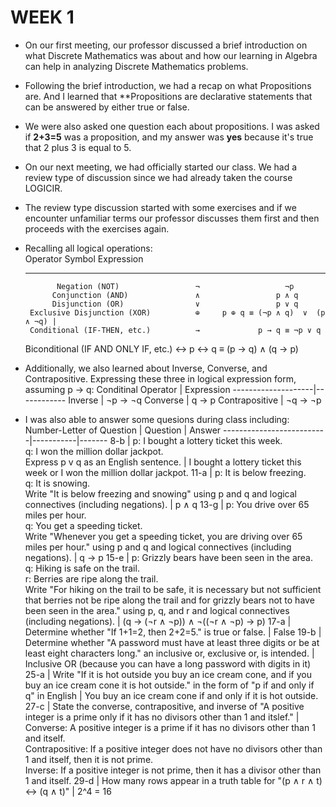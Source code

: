 # WEEK 1
- On our first meeting, our professor discussed a brief introduction on what Discrete Mathematics was about and how our learning in Algebra can help in analyzing Discrete Mathematics problems.
- Following the brief introduction, we had a recap on what Propositions are. And I learned that **Propositions are declarative statements that can be answered by either true or false.
- We were also asked one question each about propositions. I was asked if **2+3=5** was a proposition, and my answer was **yes** because it's true that 2 plus 3 is equal to 5.

- On our next meeting, we had officially started our class. We had a review type of discussion since we had already taken the course LOGICIR.
- The review type discussion started with some exercises and if we encounter unfamiliar terms our professor discusses them first and then proceeds with the exercises again.
- Recalling all logical operations:<br/>
                Operator                 Symbol             Expression          
  ------------------------------------   ------   ------------------------------- 
             Negation (NOT)                 ¬                   ¬p              
            Conjunction (AND)               ∧                 p ∧ q             
            Disjunction (OR)                ∨                 p ∨ q             
       Exclusive Disjunction (XOR)          ⊕     p ⊕ q ≡ (¬p ∧ q)  ∨  (p ∧ ¬q) |
       Conditional (IF-THEN, etc.)          →             p → q ≡ ¬p ∨ q        
  Biconditional (IF AND ONLY IF, etc.)      ↔       p ↔ q ≡ (p → q) ∧ (q → p)   
- Additionally, we also learned about Inverse, Converse, and Contrapositive. Expressing these three in logical expression form, assuming p → q:
Conditinal Operator |  Expression 
--------------------|------------
Inverse | ¬p → ¬q 
Converse | q → p 
Contrapositive | ¬q → ¬p

- I was also able to answer some quesions during class including:
Number-Letter of Question |  Question | Answer
--------------------------|-----------|-------
8-b | p: I bought a lottery ticket this week.<br/> q: I won the million dollar jackpot.<br/> Express p v q as an English sentence. | I bought a lottery ticket this week or I won the million dollar jackpot.
11-a | p: It is below freezing.<br/> q: It is snowing.<br/> Write "It is below freezing and snowing" using p and q and logical connectives (including negations). | p ∧ q 
13-g | p: You drive over 65 miles per hour.<br/> q: You get a speeding ticket.<br/> Write "Whenever you get a speeding ticket, you are driving over 65 miles per hour." using p and q and logical connectives (including negations). | q → p 
15-e | p: Grizzly bears have been seen in the area.<br/> q: Hiking is safe on the trail.<br/> r: Berries are ripe along the trail.<br/> Write "For hiking on the trail to be safe, it is necessary but not sufficient that berries not be ripe along the trail and for grizzly bears not to have been seen in the area." using p, q, and r and logical connectives (including negations). | (q → (¬r ∧ ¬p)) ∧ ¬((¬r ∧ ¬p) → p) 
17-a | Determine whether "If 1+1=2, then 2+2=5." is true or false. | False 
19-b | Determine whether "A password must have at least three digits or be at least eight characters long." an inclusive or, exclusive or, is intended. | Inclusive OR (because you can have a long password with digits in it) 
25-a | Write "If it is hot outside you buy an ice cream cone, and if you buy an ice cream cone it is hot outside." in the form of "p if and only if q" in English | You buy an ice cream cone if and only if it is hot outside. 
27-c | State the converse, contrapositive, and inverse of "A positive integer is a prime only if it has no divisors other than 1 and itslef." | Converse: A positive integer is a prime if it has no divisors other than 1 and itself.<br/> Contrapositive: If a positive integer does not have no divisors other than 1 and itself, then it is not prime.<br/> Inverse: If a positive integer is not prime, then it has a divisor other than 1 and itself. 
29-d | How many rows appear in a truth table for "(p ∧ r ∧ t) ↔ (q ∧ t)" | 2^4 = 16 

